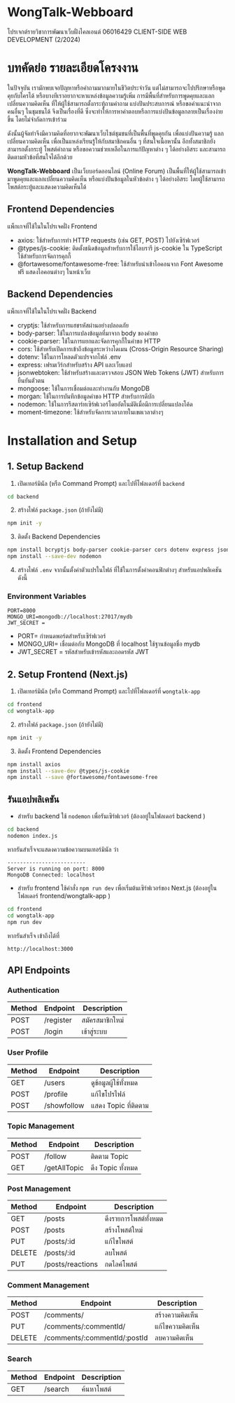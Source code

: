 # WongTalk-Webboard

โปรเจกต์รายวิชาการพัฒนาเว็บฝั่งไคลเอนต์ 06016429 CLIENT-SIDE WEB DEVELOPMENT (2/2024) <br>


# บทคัดย่อ รายละเอียดโครงงาน
ในปัจจุบัน เรามักพบเจอปัญหาหรือคำถามมากมายในชีวิตประจำวัน แต่ไม่สามารถจะไปปรึกษาหรือพูดคุยกับใครได้ หรือบางทีเราอยากจะหาแหล่งข้อมูลความรู้เพิ่ม การมีพื้นที่สำหรับการพูดคุยและแลกเปลี่ยนความคิดเห็น ที่ให้ผู้ใช้สามารถตั้งกระทู้ถามคำถาม แบ่งปันประสบการณ์ หรือขอคำแนะนำจากคนอื่นๆ ในชุมชนได้ จึงเป็นเรื่องที่ดี ซึ่งจะทำให้การหาคำตอบหรือการแบ่งปันข้อมูลกลายเป็นเรื่องง่ายขึ้น โดยไม่จำกัดการเข้าร่วม

ดังนั้นผู้จัดทำจึงมีความคิดที่อยากจะพัฒนาเว็บไซต์ชุมชนที่เป็นพื้นที่พูดคุยกัน เพื่อแบ่งปันความรู้ แลกเปลี่ยนความคิดเห็น เพื่อเป็นแหล่งเรียนรู้ให้กับสมาชิกคนอื่น ๆ ที่สนใจเนื้อหานั้น อีกทั้งสมาชิกยังสามารถตั้งกระทู้ โพสต์คำถาม หรือขอความช่วยเหลือในการแก้ปัญหาต่าง ๆ  ได้อย่างอิสระ และสามารถติดตามหัวข้อที่สนใจได้อีกด้วย

**WongTalk-Webboard** เป็นเว็บบอร์ดออนไลน์ (Online Forum) เป็นพื้นที่ให้ผู้ใช้สามารถเข้ามาพูดคุยและแลกเปลี่ยนความคิดเห็น หรือแบ่งปันข้อมูลในหัวข้อต่าง ๆ ได้อย่างอิสระ โดยผู้ใช้สามารถโพสต์กระทู้และแสดงความคิดเห็นได้
## Frontend Dependencies
แพ็กเกจที่ใช้ในในโปรเจคฝั่ง Frontend
- axios: ใช้สำหรับการทำ HTTP requests (เช่น GET, POST) ไปยังเซิร์ฟเวอร์
- @types/js-cookie: ติดตั้งชนิดข้อมูลสำหรับการใช้ไลบรารี js-cookie ใน TypeScript ใช้สำหรับการจัดการคุกกี้
- @fortawesome/fontawesome-free: ใช้สำหรับนำเข้าไอคอนจาก Font Awesome ฟรี แสดงไอคอนต่างๆ ในหน้าเว็บ

## Backend Dependencies
แพ็กเกจที่ใช้ในในโปรเจคฝั่ง Backend
- cryptjs: ใช้สำหรับการแฮชรหัสผ่านอย่างปลอดภัย
- body-parser: ใช้ในการแปลงข้อมูลที่มาจาก body ของคำขอ
- cookie-parser: ใช้ในการแยกและจัดการคุกกี้ในคำขอ HTTP
- cors: ใช้สำหรับเปิดการเข้าถึงข้อมูลระหว่างโดเมน (Cross-Origin Resource Sharing)
- dotenv: ใช้ในการโหลดตัวแปรจากไฟล์ .env
- express: เฟรมเวิร์กสำหรับสร้าง API และเว็บแอป
- jsonwebtoken: ใช้สำหรับสร้างและตรวจสอบ JSON Web Tokens (JWT) สำหรับการยืนยันตัวตน
- mongoose: ใช้ในการเชื่อมต่อและทำงานกับ MongoDB
- morgan: ใช้ในการบันทึกข้อมูลคำขอ HTTP สำหรับการดีบัก
- nodemon: ใช้ในการรีสตาร์ทเซิร์ฟเวอร์โดยอัตโนมัติเมื่อมีการเปลี่ยนแปลงโค้ด
- moment-timezone: ใช้สำหรับจัดการเวลาภายในเขตเวลาต่างๆ


# Installation and Setup
## 1. Setup Backend
1. เปิดเทอร์มินัล (หรือ Command Prompt) และไปที่โฟลเดอร์ที่ ```backend```
```bash
cd backend
```

2. สร้างไฟล์ ```package.json``` (ถ้ายังไม่มี)
```bash
npm init -y
```

3. ติดตั้ง Backend Dependencies
```bash
npm install bcryptjs body-parser cookie-parser cors dotenv express jsonwebtoken mongoose morgan moment-timezone
npm install --save-dev nodemon
```

4. สร้างไฟล์ ```.env```  จากนั้นตั้งค่าตัวแปรในไฟล์ ที่ใช้ในการตั้งค่าคอนฟิกต่างๆ สำหรับแอปพลิเคชัน ดังนี้
### Environment Variables
```
PORT=8000
MONGO_URI=mongodb://localhost:27017/mydb
JWT_SECRET =  
```

- PORT=  กำหนดพอร์ตสำหรับเซิร์ฟเวอร์
- MONGO_URI=  เชื่อมต่อกับ MongoDB ที่ localhost ใช้ฐานข้อมูลชื่อ mydb 
- JWT_SECRET =   รหัสสำหรับเข้ารหัสและถอดรหัส JWT



## 2. Setup Frontend (Next.js)
1. เปิดเทอร์มินัล (หรือ Command Prompt) และไปที่โฟลเดอร์ที่ ```wongtalk-app```
```bash
cd frontend
cd wongtalk-app
```

2. สร้างไฟล์ ```package.json``` (ถ้ายังไม่มี)
```bash
npm init -y
```

3. ติดตั้ง Frontend Dependencies
```bash
npm install axios
npm install --save-dev @types/js-cookie
npm install --save @fortawesome/fontawesome-free
```

## รันแอปพลิเคชัน
- สำหรับ backend ใช้ ```nodemon``` เพื่อรันเซิร์ฟเวอร์ (ต้องอยู่ในโฟลเดอร์ backend )
```bash
cd backend
nodemon index.js
```

หากรันสำเร็จจะแสดงความข้อความบนเทอร์มินัล ว่า
```
-------------------------
Server is running on port: 8000
MongoDB Connected: localhost
```

- สำหรับ frontend ใช้คำสั่ง ```npm run dev``` เพื่อเริ่มต้นเซิร์ฟเวอร์ของ Next.js (ต้องอยู่ในโฟลเดอร์ frontend/wongtalk-app )
```bash
cd frontend
cd wongtalk-app
npm run dev
```

หากรันสำเร็จ เข้าถึงได้ที่ 
```
http://localhost:3000
```

## API Endpoints

### **Authentication**

| **Method** | **Endpoint**                  | **Description**             |
|------------|-------------------------------|-----------------------------|
| POST       | /register                     | สมัครสมาชิกใหม่            |
| POST       | /login                        | เข้าสู่ระบบ                 |


### **User Profile**

| **Method** | **Endpoint**                  | **Description**             |
|------------|-------------------------------|-----------------------------|
| GET        | /users                        | ดูข้อมูลผู้ใช้ทั้งหมด     |
| POST       | /profile                      | แก้ไขโปรไฟล์               |
| POST       | /showfollow                   | แสดง Topic ที่ติดตาม       |

### **Topic Management**

| **Method** | **Endpoint**                  | **Description**             |
|------------|-------------------------------|-----------------------------|
| POST       | /follow                       | ติดตาม Topic                |
| GET        | /getAllTopic                  | ดึง Topic ทั้งหมด           |


### **Post Management**

| **Method** | **Endpoint**                  | **Description**             |
|------------|-------------------------------|-----------------------------|
| GET        | /posts                        | ดึงรายการโพสต์ทั้งหมด     |
| POST       | /posts                        | สร้างโพสต์ใหม่             |
| PUT        | /posts/:id                    | แก้ไขโพสต์                 |
| DELETE     | /posts/:id                    | ลบโพสต์                    |
| PUT        | /posts/reactions              | กดไลค์โพสต์                |

### **Comment Management**

| **Method** | **Endpoint**                  | **Description**             |
|------------|-------------------------------|-----------------------------|
| POST       | /comments/                    | สร้างความคิดเห็น           |
| PUT        | /comments/:commentId/         | แก้ไขความคิดเห็น           |
| DELETE     | /comments/:commentId/:postId  | ลบความคิดเห็น              |

### **Search**

| **Method** | **Endpoint**                  | **Description**             |
|------------|-------------------------------|-----------------------------|
| GET        | /search                       | ค้นหาโพสต์                |


